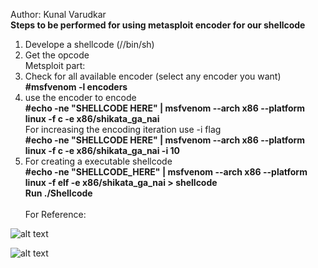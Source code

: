 Author: Kunal Varudkar<br>
<B>Steps to be performed for using metasploit encoder for our shellcode</b>
<br>
1. Develope a shellcode (//bin/sh)<br>
2. Get the opcode <br>
Metsploit part: <br>
3. Check for all available encoder (select any encoder you want)<br>
   <b>#msfvenom -l encoders</b><br>
4. use the encoder to encode<br>
   <b>#echo -ne "SHELLCODE HERE" | msfvenom --arch x86 --platform linux -f c -e x86/shikata_ga_nai</b><br>
    For increasing the encoding iteration use -i flag<br>
   <b>#echo -ne "SHELLCODE HERE" | msfvenom --arch x86 --platform linux -f c -e x86/shikata_ga_nai -i 10</b><br> 
5. For creating a executable shellcode<br>
   <b>#echo -ne "SHELLCODE_HERE" | msfvenom --arch x86 --platform linux -f elf -e x86/shikata_ga_nai > shellcode</b></br>
   <b>Run ./Shellcode</b><br><br>
For Reference:

![alt text](https://raw.githubusercontent.com/kunalvarudkar/x86-Assembly-Language-and-Shellcoding-on-Linux/master/Shellcode/Encode_decode_using_Metasploit/Screenshot/encoder_SS.png)

![alt text](https://raw.githubusercontent.com/kunalvarudkar/x86-Assembly-Language-and-Shellcoding-on-Linux/master/Shellcode/Encode_decode_using_Metasploit/Screenshot/exec_shellcode.png)
